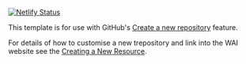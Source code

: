 [![Netlify Status](https://api.netlify.com/api/v1/badges/ef0441b4-e316-47ea-9961-e769a5c4407e/deploy-status)](https://app.netlify.com/sites/wai-resource-template/deploys)

This template is for use with GitHub's [Create a new repository](https://github.com/new) feature.

For details of how to customise a new trepository and link into the WAI website see the [Creating a New Resource](https://wai-website-theme.netlify.app/technical/new-resource/).
